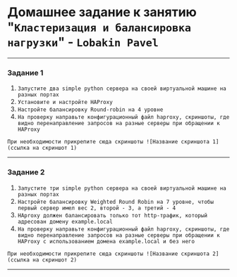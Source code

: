 # Домашнее задание к занятию "`Кластеризация и балансировка нагрузки`" - `Lobakin Pavel`

---

### Задание 1

1. `Запустите два simple python сервера на своей виртуальной машине на разных портах`
2. `Установите и настройте HAProxy`
3. `Настройте балансировку Round-robin на 4 уровне`
4. `На проверку направьте конфигурационный файл haproxy, скриншоты, где видно перенаправление запросов на разные серверы при обращении к HAProxy`

`При необходимости прикрепитe сюда скриншоты
![Название скриншота 1](ссылка на скриншот 1)`

---

### Задание 2

1. `Запустите три simple python сервера на своей виртуальной машине на разных портах`
2. `Настройте балансировку Weighted Round Robin на 7 уровне, чтобы первый сервер имел вес 2, второй - 3, а третий - 4`
3. `HAproxy должен балансировать только тот http-трафик, который адресован домену example.local`
4. `На проверку направьте конфигурационный файл haproxy, скриншоты, где видно перенаправление запросов на разные серверы при обращении к HAProxy c использованием домена example.local и без него`

`При необходимости прикрепитe сюда скриншоты
![Название скриншота 2](ссылка на скриншот 2)`

---
